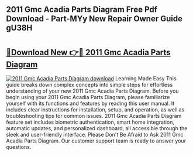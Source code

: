 ## 2011 Gmc Acadia Parts Diagram Free Pdf Download - Part-MYy New Repair Owner Guide gU38H

# <h2><a href="http://dfi3xm2.blite.top/?on=2011+Gmc+Acadia+Parts+Diagram">🔗Download New 👉🔴 2011 Gmc Acadia Parts Diagram</a></h2>

[![2011 Gmc Acadia Parts Diagram download](https://i.imgur.com/lujVjoI.png)](http://dfi3xm2.blite.top/?on=2011+Gmc+Acadia+Parts+Diagram)
Learning Made Easy This guide breaks down complex concepts into simple steps for effortless understanding of your new 2011 Gmc Acadia Parts Diagram. Before you begin using your 2011 Gmc Acadia Parts Diagram, please familiarize yourself with its functions and features by reading this user manual. It includes clear instructions for installation, setup, and operation, as well as troubleshooting tips for common issues. 2011 Gmc Acadia Parts Diagram feature set includes biometric authentication, smart home integration, automatic updates, and personalized dashboard, all accessible through the sleek and user-friendly interface. Please Don't Be Afraid to Ask 2011 Gmc Acadia Parts Diagram. Our customer support team is ready to answer your questions.
